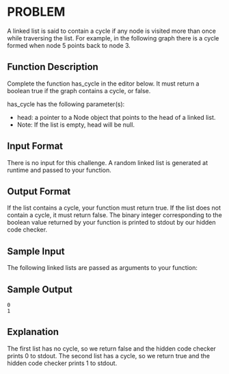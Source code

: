 # PROBLEM

A linked list is said to contain a cycle if any node is visited more than once
while traversing the list. For example, in the following graph there is a cycle
formed when node 5 points back to node 3.

## Function Description

Complete the function has_cycle in the editor below. It must return a boolean
true if the graph contains a cycle, or false.

has_cycle has the following parameter(s):

-   head: a pointer to a Node object that points to the head of a linked list.
-   Note: If the list is empty, head will be null.

## Input Format

There is no input for this challenge. A random linked list is generated at
runtime and passed to your function.

## Output Format

If the list contains a cycle, your function must return true. If the list does
not contain a cycle, it must return false. The binary integer corresponding to
the boolean value returned by your function is printed to stdout by our hidden
code checker.

## Sample Input

The following linked lists are passed as arguments to your function:

## Sample Output

```
0
1
```

## Explanation

The first list has no cycle, so we return false and the hidden code checker
prints 0 to stdout. The second list has a cycle, so we return true and the
hidden code checker prints 1 to stdout.

